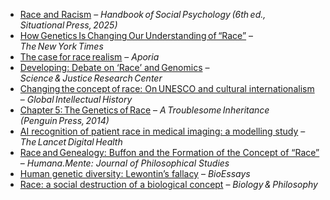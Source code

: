 * [Race and Racism](https://openpublishing.princeton.edu/read/race-and-racism/section/2fb3629b-719a-47a0-976e-9f62ae8b2f70) – *Handbook of Social Psychology (6th ed., Situational Press, 2025)*
* [How Genetics Is Changing Our Understanding of “Race”](https://archive.jwest.org/Articles/Reich2028-GeneticsRace.pdf) – *The New York Times*
* [The case for race realism](https://www.aporiamagazine.com/p/the-case-for-race-realism) – *Aporia*
* [Developing: Debate on ‘Race’ and Genomics](https://scijust.ucsc.edu/2019/05/30/developing-debate-on-race-and-genomics/) – *Science & Justice Research Center*
* [Changing the concept of race: On UNESCO and cultural internationalism](https://archive.jwest.org/Research/Duedahl2020-RaceConceptUNESCO.pdf) – *Global Intellectual History*
* [Chapter 5: The Genetics of Race](https://archive.jwest.org/BookExcerpts/TroublesomeInheritance-Chapter5.pdf) – *A Troublesome Inheritance (Penguin Press, 2014)*
* [AI recognition of patient race in medical imaging: a modelling study](https://archive.jwest.org/Research/Gichoya2022-RaceMedical.pdf) – *The Lancet Digital Health*
* [Race and Genealogy: Buffon and the Formation of the Concept of “Race”](https://archive.jwest.org/Research/Doron2012-RaceConcept.pdf) – *Humana.Mente: Journal of Philosophical Studies*
* [Human genetic diversity: Lewontin’s fallacy](https://archive.jwest.org/Research/Edwards2003-LewontinFallacy.pdf) – *BioEssays*
* [Race: a social destruction of a biological concept](https://link.springer.com/article/10.1007/s10539-009-9193-7) – *Biology & Philosophy*
